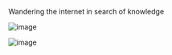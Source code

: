 Wandering the internet in search of knowledge

![image](https://github.com/injurka/obsidian-mark/assets/102309602/cec0bfd8-ea58-4ec3-969c-5fa41d8467eb)

![image](https://github.com/user-attachments/assets/400dcb60-2a3d-44c1-b2de-438791d91064)

